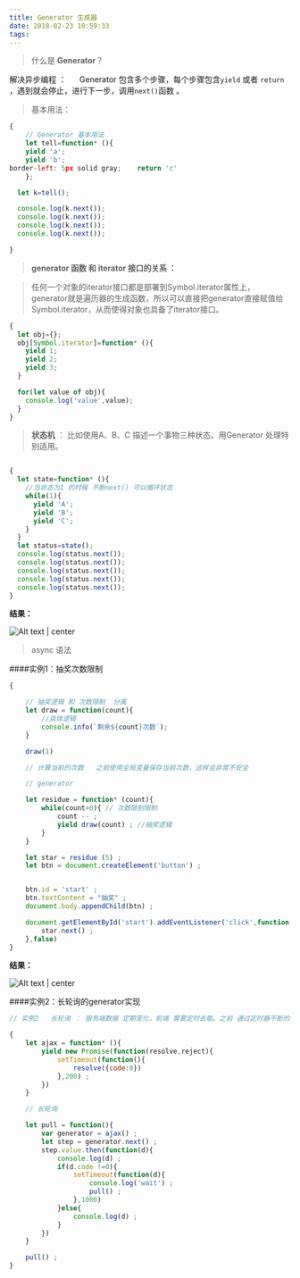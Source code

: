 ```yaml
---
title: Generator 生成器
date: 2018-02-23 10:59:33
tags:
---
```

>什么是 **Generator**？

解决异步编程 ：
&nbsp;&nbsp;&nbsp;&nbsp; Generator 包含多个步骤，每个步骤包含``yield`` 或者 ``return``  ，遇到就会停止，进行下一步，调用``next()``函数 。

>基本用法：



```javascript
{
	// Generator 基本用法
	let tell=function* (){
    yield 'a';
    yield 'b';
border-left: 5px solid gray;    return 'c'
  	};

  let k=tell();

  console.log(k.next());
  console.log(k.next());
  console.log(k.next());
  console.log(k.next());

}
```

<!-- more -->

> **generator 函数  和  iterator 接口的关系 ：**

>任何一个对象的iterator接口都是部署到Symbol.iterator属性上，generator就是遍历器的生成函数，所以可以直接把generator直接赋值给Symbol.iterator，从而使得对象也具备了iterator接口。

```javascript
{
  let obj={};
  obj[Symbol.iterator]=function* (){
    yield 1;
    yield 2;
    yield 3;
  }

  for(let value of obj){
    console.log('value',value);
  }
}
```

>**状态机**  ： 比如使用A、B、C 描述一个事物三种状态。用Generator 处理特别适用。

```javascript

{
  let state=function* (){
	//当状态为1 的时候 不断next() 可以循环状态
    while(1){
      yield 'A';
      yield 'B';
      yield 'C';
    }
  }
  let status=state();
  console.log(status.next());
  console.log(status.next());
  console.log(status.next());
  console.log(status.next());
  console.log(status.next());
}
```
**结果：**

![Alt text | center](https://app.yinxiang.com/shard/s72/res/326cd889-605a-48b8-8504-019b36da5092)

>async 语法




####实例1：抽奖次数限制

```javascript
{

	// 抽奖逻辑 和 次数限制  分离
	let draw = function(count){
		//具体逻辑
		console.info(`剩余${count}次数`);
	}

	draw(1)

	// 计算当前的次数   之前使用全局变量保存当前次数，这样会非常不安全  

	// generator

	let residue = function* (count){
		while(count>0){ // 次数限制限制
			count -- ;
			yield draw(count) ; //抽奖逻辑
		}
	}

	let star = residue (5) ;
	let btn = document.createElement('button') ;


	btn.id = 'start' ;
	btn.textContent = "抽奖" ;
	document.body.appendChild(btn) ;

	document.getElementById('start').addEventListener('click',function(){
		star.next() ;
	},false)
}
```


**结果：**

![Alt text | center](https://app.yinxiang.com/shard/s72/res/1e0566ee-6bb8-4d67-9e1c-cb73b82ebfa3)

####实例2：长轮询的generator实现

```javascript
// 实例2   长轮询 ： 服务端数据 定期变化，前端 需要定时去取。之前 通过定时器不断的取  现在使用 generator

{
	let ajax = function* (){
		yield new Promise(function(resolve,reject){
			setTimeout(function(){
				resolve({code:0})
			},200) ;
		})
	}

	// 长轮询

	let pull = function(){
		var generator = ajax() ;
		let step = generator.next() ;
		step.value.then(function(d){
			console.log(d) ;
			if(d.code !=0){
				setTimeout(function(d){
					console.log('wait') ;
					pull() ;
				},1000)
			}else{
				console.log(d) ;
			}
		})
	}

	pull() ;
}

```
